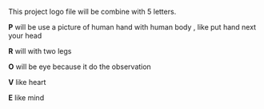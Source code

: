 This project logo file will be combine with 5 letters.

**P** will be use a picture of human hand with human body , like put hand next your head

**R** will with two legs

**O** will be eye because it do the observation

**V** like heart

**E** like mind